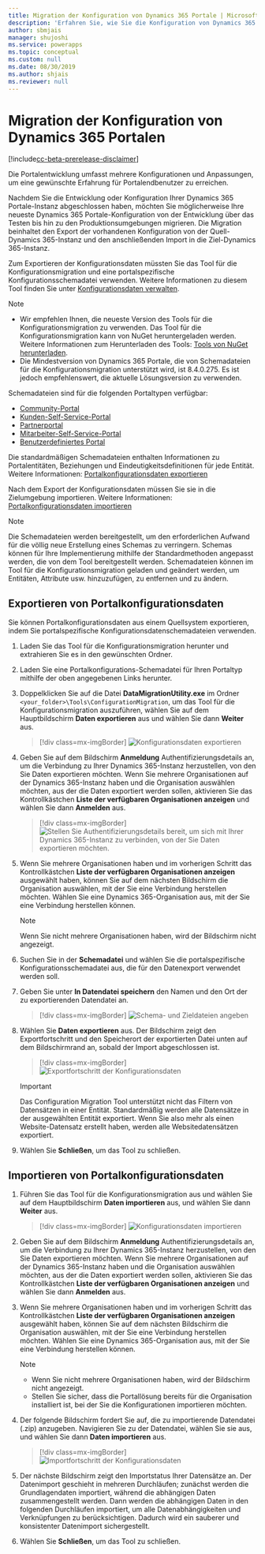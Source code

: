```yaml
---
title: Migration der Konfiguration von Dynamics 365 Portale | MicrosoftDocs
description: 'Erfahren Sie, wie Sie die Konfiguration von Dynamics 365 Portale migrieren können.'
author: sbmjais
manager: shujoshi
ms.service: powerapps
ms.topic: conceptual
ms.custom: null
ms.date: 08/30/2019
ms.author: shjais
ms.reviewer: null
---
```


# <a name="migrate-dynamics-365-portals-configuration"></a>Migration der Konfiguration von Dynamics 365 Portalen

[!include[cc-beta-prerelease-disclaimer](../../../includes/cc-beta-prerelease-disclaimer.md)]

Die Portalentwicklung umfasst mehrere Konfigurationen und Anpassungen, um eine gewünschte Erfahrung für Portalendbenutzer zu erreichen.

Nachdem Sie die Entwicklung oder Konfiguration Ihrer Dynamics 365 Portale-Instanz abgeschlossen haben, möchten Sie möglicherweise Ihre neueste Dynamics 365 Portale-Konfiguration von der Entwicklung über das Testen bis hin zu den Produktionsumgebungen migrieren. Die Migration beinhaltet den Export der vorhandenen Konfiguration von der Quell-Dynamics 365-Instanz und den anschließenden Import in die Ziel-Dynamics 365-Instanz.

Zum Exportieren der Konfigurationsdaten müssten Sie das Tool für die Konfigurationsmigration und eine portalspezifische Konfigurationsschemadatei verwenden. Weitere Informationen zu diesem Tool finden Sie unter [Konfigurationsdaten verwalten](https://docs.microsoft.com/en-us/dynamics365/customer-engagement/admin/manage-configuration-data).

> [!NOTE]
> - Wir empfehlen Ihnen, die neueste Version des Tools für die Konfigurationsmigration zu verwenden. Das Tool für die Konfigurationsmigration kann von NuGet heruntergeladen werden. Weitere Informationen zum Herunterladen des Tools: [Tools von NuGet herunterladen](https://docs.microsoft.com/en-us/dynamics365/customer-engagement/developer/download-tools-nuget).
> - Die Mindestversion von Dynamics 365 Portale, die von Schemadateien für die Konfigurationsmigration unterstützt wird, ist 8.4.0.275. Es ist jedoch empfehlenswert, die aktuelle Lösungsversion zu verwenden.

Schemadateien sind für die folgenden Portaltypen verfügbar:
- [Community-Portal](https://go.microsoft.com/fwlink/p/?linkid=2019704)
- [Kunden-Self-Service-Portal](https://go.microsoft.com/fwlink/p/?linkid=2019705)
- [Partnerportal](https://go.microsoft.com/fwlink/p/?linkid=2019803)
- [Mitarbeiter-Self-Service-Portal](https://go.microsoft.com/fwlink/p/?linkid=2019802)
- [Benutzerdefiniertes Portal](https://go.microsoft.com/fwlink/p/?linkid=2019804)

Die standardmäßigen Schemadateien enthalten Informationen zu Portalentitäten, Beziehungen und Eindeutigkeitsdefinitionen für jede Entität. Weitere Informationen: [Portalkonfigurationsdaten exportieren](#export-portal-configuration-data)

Nach dem Export der Konfigurationsdaten müssen Sie sie in die Zielumgebung importieren. Weitere Informationen: [Portalkonfigurationsdaten importieren](#import-portal-configuration-data)

> [!NOTE]
> Die Schemadateien werden bereitgestellt, um den erforderlichen Aufwand für die völlig neue Erstellung eines Schemas zu verringern. Schemas können für Ihre Implementierung mithilfe der Standardmethoden angepasst werden, die von dem Tool bereitgestellt werden. Schemadateien können im Tool für die Konfigurationsmigration geladen und geändert werden, um Entitäten, Attribute usw. hinzuzufügen, zu entfernen und zu ändern.

## <a name="export-portal-configuration-data"></a>Exportieren von Portalkonfigurationsdaten

Sie können Portalkonfigurationsdaten aus einem Quellsystem exportieren, indem Sie portalspezifische Konfigurationsdatenschemadateien verwenden.

1.  Laden Sie das Tool für die Konfigurationsmigration herunter und extrahieren Sie es in den gewünschten Ordner.

2.  Laden Sie eine Portalkonfigurations-Schemadatei für Ihren Portaltyp mithilfe der oben angegebenen Links herunter.

3.  Doppelklicken Sie auf die Datei **DataMigrationUtility.exe** im Ordner `<your_folder>\Tools\ConfigurationMigration`, um das Tool für die Konfigurationsmigration auszuführen, wählen Sie auf dem Hauptbildschirm **Daten exportieren** aus und wählen Sie dann **Weiter** aus.
    
    > [!div class=mx-imgBorder]
    > ![Konfigurationsdaten exportieren](../media/export-config-data.png "Konfigurationsdaten exportieren")

4.  Geben Sie auf dem Bildschirm **Anmeldung** Authentifizierungsdetails an, um die Verbindung zu Ihrer Dynamics 365-Instanz herzustellen, von den Sie Daten exportieren möchten. Wenn Sie mehrere Organisationen auf der Dynamics 365-Instanz haben und die Organisation auswählen möchten, aus der die Daten exportiert werden sollen, aktivieren Sie das Kontrollkästchen **Liste der verfügbaren Organisationen anzeigen** und wählen Sie dann **Anmelden** aus.

    > [!div class=mx-imgBorder]
    > ![Stellen Sie Authentifizierungsdetails bereit, um sich mit Ihrer Dynamics 365-Instanz zu verbinden, von der Sie Daten exportieren möchten.](../media/export-config-login.png "Stellen Sie Authentifizierungsdetails bereit, um sich mit Ihrer Dynamics 365-Instanz zu verbinden, von der Sie Daten exportieren möchten.")

5.  Wenn Sie mehrere Organisationen haben und im vorherigen Schritt das Kontrollkästchen **Liste der verfügbaren Organisationen anzeigen** ausgewählt haben, können Sie auf dem nächsten Bildschirm die Organisation auswählen, mit der Sie eine Verbindung herstellen möchten. Wählen Sie eine Dynamics 365-Organisation aus, mit der Sie eine Verbindung herstellen können. 

    > [!NOTE]
    > Wenn Sie nicht mehrere Organisationen haben, wird der Bildschirm nicht angezeigt.

6.  Suchen Sie in der **Schemadatei** und wählen Sie die portalspezifische Konfigurationsschemadatei aus, die für den Datenexport verwendet werden soll.

7.  Geben Sie unter **In Datendatei speichern** den Namen und den Ort der zu exportierenden Datendatei an.

    > [!div class=mx-imgBorder]
    > ![Schema- und Zieldateien angeben](../media/export-config-file-name.png "Schema- und Zieldateien angeben")

8.  Wählen Sie **Daten exportieren** aus. Der Bildschirm zeigt den Exportfortschritt und den Speicherort der exportierten Datei unten auf dem Bildschirmrand an, sobald der Import abgeschlossen ist.

    > [!div class=mx-imgBorder]
    > ![Exportfortschritt der Konfigurationsdaten](../media/export-config-status.png "Exportfortschritt der Konfigurationsdaten")

    > [!IMPORTANT]
    > Das Configuration Migration Tool unterstützt nicht das Filtern von Datensätzen in einer Entität. Standardmäßig werden alle Datensätze in der ausgewählten Entität exportiert. Wenn Sie also mehr als einen Website-Datensatz erstellt haben, werden alle Websitedatensätzen exportiert.

9.  Wählen Sie **Schließen**, um das Tool zu schließen.

## <a name="import-portal-configuration-data"></a>Importieren von Portalkonfigurationsdaten

1.  Führen Sie das Tool für die Konfigurationsmigration aus und wählen Sie auf dem Hauptbildschirm **Daten importieren** aus, und wählen Sie dann **Weiter** aus.

    > [!div class=mx-imgBorder]
    > ![Konfigurationsdaten importieren](../media/import-config-data.png "Konfigurationsdaten importieren")

2.  Geben Sie auf dem Bildschirm **Anmeldung** Authentifizierungsdetails an, um die Verbindung zu Ihrer Dynamics 365-Instanz herzustellen, von den Sie Daten exportieren möchten. Wenn Sie mehrere Organisationen auf der Dynamics 365-Instanz haben und die Organisation auswählen möchten, aus der die Daten exportiert werden sollen, aktivieren Sie das Kontrollkästchen **Liste der verfügbaren Organisationen anzeigen** und wählen Sie dann **Anmelden** aus.

3.  Wenn Sie mehrere Organisationen haben und im vorherigen Schritt das Kontrollkästchen **Liste der verfügbaren Organisationen anzeigen** ausgewählt haben, können Sie auf dem nächsten Bildschirm die Organisation auswählen, mit der Sie eine Verbindung herstellen möchten. Wählen Sie eine Dynamics 365-Organisation aus, mit der Sie eine Verbindung herstellen können. 

    > [!NOTE]
    > - Wenn Sie nicht mehrere Organisationen haben, wird der Bildschirm nicht angezeigt.
    > - Stellen Sie sicher, dass die Portallösung bereits für die Organisation installiert ist, bei der Sie die Konfigurationen importieren möchten.

4.  Der folgende Bildschirm fordert Sie auf, die zu importierende Datendatei (.zip) anzugeben. Navigieren Sie zu der Datendatei, wählen Sie sie aus, und wählen Sie dann **Daten importieren** aus. 

    > [!div class=mx-imgBorder]
    > ![Importfortschritt der Konfigurationsdaten](../media/import-config-status.png "Importfortschritt der Konfigurationsdaten")

5.  Der nächste Bildschirm zeigt den Importstatus Ihrer Datensätze an. Der Datenimport geschieht in mehreren Durchläufen; zunächst werden die Grundlagendaten importiert, während die abhängigen Daten zusammengestellt werden. Dann werden die abhängigen Daten in den folgenden Durchläufen importiert, um alle Datenabhängigkeiten und Verknüpfungen zu berücksichtigen. Dadurch wird ein sauberer und konsistenter Datenimport sichergestellt. 

6.  Wählen Sie **Schließen**, um das Tool zu schließen. 

